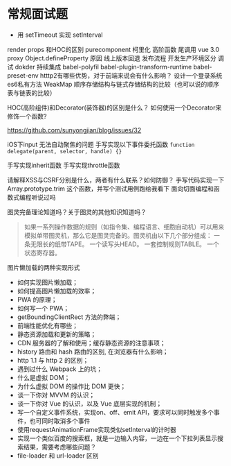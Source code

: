 # 常规面试题


- 用 setTimeout 实现 setInterval

render props 和HOC的区别 purecomponent
柯里化  高阶函数 尾调用
vue 3.0 proxy Object.defineProperty 原因
线上版本回退 发布流程 开发生产环境区分 调试 dokder 持续集成
babel-polyfil babel-plugin-transform-runtime babel-preset-env
htttp2有哪些优势，对于前端来说会有什么影响？
设计一个登录系统
es6私有方法 WeakMap
顺序存储结构与链式存储结构的比较（也可以说的顺序表与链表的比较）


HOC(高阶组件)和Decorator(装饰器)的区别是什么？
如何使用一个Decorator来修饰一个函数?

https://github.com/sunyongjian/blog/issues/32



iOS下input 无法自动聚焦的问题
手写实现以下事件委托函数
`function delegate(parent, selector, handle) {}`

手写实现inherit函数
手写实现throttle函数

请解释XSS与CSRF分别是什么，两者有什么联系？如何防御？
手写代码实现一下Array.prototype.trim 这个函数，并写个测试用例跑给我看下
面向切面编程和函数式编程听说过吗


图灵完备理论知道吗？关于图灵的其他知识知道吗？
> 如果一系列操作数据的规则（如指令集、编程语言、细胞自动机）可以用来模拟单带图灵机，那么它是图灵完备的。图灵机由以下几个部分组成：
一条无限长的纸带TAPE。
一个读写头HEAD。
一套控制规则TABLE。
一个状态寄存器。



图片懒加载的两种实现形式


- 如何实现图片懒加载；
- 如何提高图片懒加载的效率；
- PWA 的原理；
- 如何写一个 PWA；
- getBoundingClientRect 方法的弊端；
- 前端性能优化有哪些；
- 静态资源加载和更新的策略；
- CDN 服务器的了解和使用；缓存静态资源的注意事项；
- history 路由和 hash 路由的区别, 在浏览器有什么影响；
- http 1.1 与 http 2 的区别；
- 遇到过什么 Webpack 上的坑；
- 什么是虚拟 DOM；
- 为什么虚拟 DOM 的操作比 DOM 更快；
- 谈一下你对 MVVM 的认识；
- 谈一下你对 Vue 的认识，以及 Vue 底层实现的机制；
- 写一个自定义事件系统，实现on、off、emit API，要求可以同时触发多个事件，也可同时取消多个事件
- 使用requestAnimationFrame实现类似setInterval的计时器
- 实现一个类似百度的搜索框，就是一边输入内容，一边在一个下拉列表显示搜索结果，需要考虑哪些问题？
- file-loader 和 url-loader 区别
